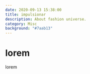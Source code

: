 ```yaml
---
date: 2020-09-13 15:38:00
title: impulsionar
description: About fashion universe.
category: Misc
background: "#7aab13"
---
```


# lorem

lorem
